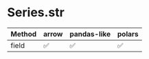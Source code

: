 # Series.str

| Method       | arrow               | pandas-like        | polars             |
|--------------|---------------------|--------------------|--------------------|
| field        | :white_check_mark:  | :white_check_mark: | :white_check_mark: |
